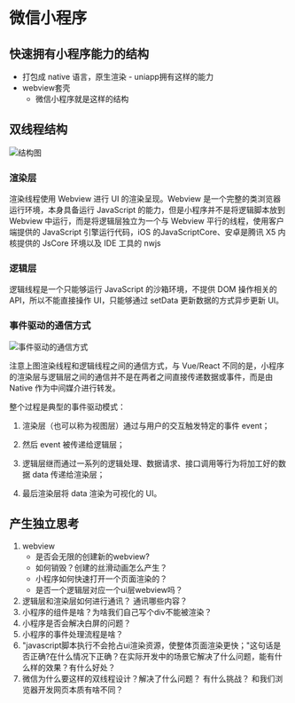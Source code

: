 # 微信小程序

## 快速拥有小程序能力的结构

- 打包成 native 语言，原生渲染  - uniapp拥有这样的能力
- webview套壳
  - 微信小程序就是这样的结构

## 双线程结构

![结构图](https://eux-public.bj.bcebos.com/2018/08/15/tgy-wx-k.jpg)

### 渲染层

渲染线程使用 Webview 进行 UI 的渲染呈现。Webview 是一个完整的类浏览器运行环境，本身具备运行 JavaScript 的能力，但是小程序并不是将逻辑脚本放到 Webview 中运行，而是将逻辑层独立为一个与 Webview 平行的线程，使用客户端提供的 JavaScript 引擎运行代码，iOS 的JavaScriptCore、安卓是腾讯 X5 内核提供的 JsCore 环境以及 IDE 工具的 nwjs 

### 逻辑层

逻辑线程是一个只能够运行 JavaScript 的沙箱环境，不提供 DOM 操作相关的 API，所以不能直接操作 UI，只能够通过 setData 更新数据的方式异步更新 UI。

### 事件驱动的通信方式

![事件驱动的通信方式](https://img2020.cnblogs.com/blog/595796/202105/595796-20210517181813421-1609752624.png)

注意上图渲染线程和逻辑线程之间的通信方式，与 Vue/React 不同的是，小程序的渲染层与逻辑层之间的通信并不是在两者之间直接传递数据或事件，而是由 Native 作为中间媒介进行转发。

整个过程是典型的事件驱动模式：

1. 渲染层（也可以称为视图层）通过与用户的交互触发特定的事件 event；

2. 然后 event 被传递给逻辑层；

3. 逻辑层继而通过一系列的逻辑处理、数据请求、接口调用等行为将加工好的数据 data 传递给渲染层；

4. 最后渲染层将 data 渲染为可视化的 UI。

## 产生独立思考

1. webview
   - 是否会无限的创建新的webview?
   - 如何销毁？创建的丝滑动画怎么产生？
   - 小程序如何快速打开一个页面渲染的？
   - 是否一个逻辑层对应一个ui层webview吗？  
2. 逻辑层和渲染层如何进行通讯？ 通讯哪些内容？
3. 小程序的组件是啥？为啥我们自己写个div不能被渲染？
4. 小程序是否会解决白屏的问题？
5. 小程序的事件处理流程是啥？
6. "javascript脚本执行不会抢占ui渲染资源，使整体页面渲染更快；"这句话是否正确?在什么情况下正确？在实际开发中的场景它解决了什么问题，能有什么样的效果？有什么好处？
7. 微信为什么要这样的双线程设计？解决了什么问题？ 有什么挑战？ 和我们浏览器开发网页本质有啥不同？
  